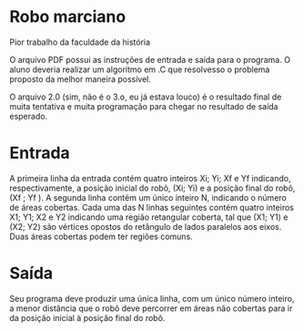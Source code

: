 # Robo marciano
Pior trabalho da faculdade da história

O arquivo PDF possui as instruções de entrada e saída para o programa.
O aluno deveria realizar um algoritmo em .C que resolvesso o problema proposto da melhor maneira possível.

O arquivo 2.0 (sim, não é o 3.o, eu já estava louco) é o resultado final de muita tentativa e muita programação para chegar no resultado de saída esperado.

# Entrada
A primeira linha da entrada contém quatro inteiros Xi; Yi; Xf e Yf indicando, respectivamente, a posição
inicial do robô, (Xi; Yi) e a posição final do robô, (Xf ; Yf ).
A segunda linha contém um único inteiro N, indicando o número de áreas cobertas. Cada uma das N linhas
seguintes contém quatro inteiros X1; Y1; X2 e Y2 indicando uma região retangular coberta, tal que (X1; Y1) e
(X2; Y2) são vértices opostos do retângulo de lados paralelos aos eixos. Duas áreas cobertas podem ter
regiões comuns.

# Saída
Seu programa deve produzir uma única linha, com um único número inteiro, a menor distância que o robô
deve percorrer em áreas não cobertas para ir da posição inicial à posição final do robô.
